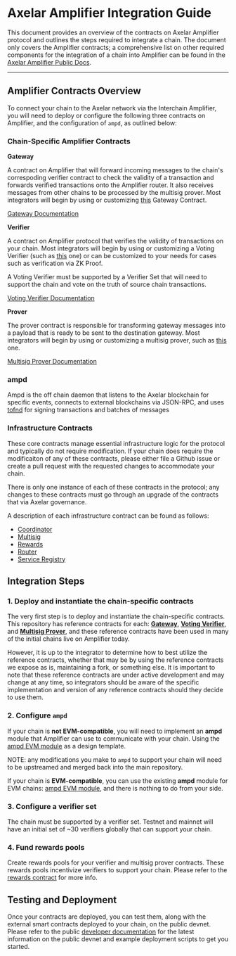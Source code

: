 # Axelar Amplifier Integration Guide

This document provides an overview of the contracts on Axelar Amplifier protocol and outlines the steps required to integrate a chain. The document only covers the Amplifier contracts; a comprehensive list on other required components for the integration of a chain into Amplifier can be found in the [Axelar Amplifier Public Docs](https://docs.axelar.dev/dev/amplifier/chain-integration/introduction/).

---

## Amplifier Contracts Overview

To connect your chain to the Axelar network via the Interchain Amplifier, you will need to deploy or configure the following three contracts on Amplifier, and the configuration of `ampd`, as outlined below:

### Chain-Specific Amplifier Contracts

**Gateway**  

A contract on Amplifier that will forward incoming messages to the chain's correspoding verifier contract to check the validity of a transaction and forwards verified transactions onto the Amplifier router. It also receives messages from other chains to be processed by the multisig prover.
Most integrators will begin by using or customizing [this](../contracts/gateway/) Gateway Contract.

[Gateway Documentation](../doc/src/contracts/gateway.md)

**Verifier**  

A contract on Amplifier protocol that verifies the validity of transactions on your chain. Most integrators will begin by using or customizing a Voting Verifier (such as [this](../contracts/voting-verifier/) one) or can be customized to your needs for cases such as verification via ZK Proof.

A Voting Verifier must be supported by a Verifier Set that will need to support the chain and vote on the truth of source chain transactions. 

[Voting Verifier Documentation](../doc/src/contracts/voting_verifier.md)

**Prover**  

The prover contract is responsible for transforming gateway messages into a payload that is ready to be sent to the destination gateway. Most integrators will begin by using or customizing a multisig prover, such as [this](../contracts/multisig-prover/) one.

[Multisig Prover Documentation](../doc/src/contracts/multisig_prover.md)


### ampd

Ampd is the off chain daemon that listens to the Axelar blockchain for specific events, connects to external blockchains via JSON-RPC, and uses [tofnd](https://github.com/axelarnetwork/tofnd) for signing transactions and batches of messages


### Infrastructure Contracts

These core contracts manage essential infrastructure logic for the protocol and typically do not require modification. If your chain does require the modificaiton of any of these contracts, please either file a Github issue or create a pull request with the requested changes to accommodate your chain. 

There is only one instance of each of these contracts in the protocol; any changes to these contracts must go through an upgrade of the contracts that via Axelar governance.

A description of each infrastructure contract can be found as follows:
* [Coordinator](../doc/src/contracts/coordinator.md)
* [Multisig](../doc/src/contracts/multisig.md)
* [Rewards](../doc/src/contracts/rewards.md)
* [Router](../doc/src/contracts/router.md)
* [Service Registry](../doc/src/contracts/service_registry.md)

## Integration Steps

### 1. Deploy and instantiate the chain-specific contracts

The very first step is to deploy and instantiate the chain-specific contracts. This repository has reference contracts for each: [**Gateway**](../contracts/gateway), [**Voting Verifier**](../contracts/voting-verifier), and [**Multisig Prover**](../contracts/multisig-prover), and these reference contracts have been used in many of the initial chains live on Amplifier today. 

However, it is up to the integrator to determine how to best utilize the reference contracts, whether that may be by using the reference contracts we expose as is, maintaining a fork, or something else. It is important to note that these reference contracts are under active development and may change at any time, so integrators should be aware of the specific implementation and version of any reference contracts should they decide to use them.

### 2. Configure `ampd`

If your chain is **not EVM-compatible**, you will need to implement an **ampd** module that Amplifier can use to communicate with your chain. Using the [ampd EVM module](../ampd/src/evm) as a design template. 

NOTE: any modifications you make to `ampd` to support your chain will need to be upstreamed and merged back into the main repository.

If your chain is **EVM-compatible**, you can use the existing **ampd** module for EVM chains: [ampd EVM module](../ampd/src/evm), and there is nothing to do from your side.

### 3. Configure a verifier set

The chain must be supported by a verifier set. Testnet and mainnet will have an initial set of ~30 verifiers globally that can support your chain. 

### 4. Fund rewards pools

Create rewards pools for your verifier and multisig prover contracts. These rewards pools incentivize verifiers to support your chain. Please refer to the [rewards contract](../contracts/rewards/src/) for more info.

## Testing and Deployment

Once your contracts are deployed, you can test them, along with the external smart contracts deployed to your chain, on the public devnet. Please refer to the public [developer documentation](https://docs.axelar.dev/dev/amplifier/chain-integration/integrate-a-chain/) for the latest information on the public devnet and example deployment scripts to get you started. 